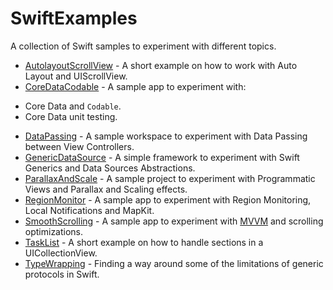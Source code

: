 # SwiftExamples

A collection of Swift samples to experiment with different topics.

* [AutolayoutScrollView](https://github.com/andrea-prearo/SwiftExamples/blob/master/AutolayoutScrollView) - A short example on how to work with Auto Layout and UIScrollView.
* [CoreDataCodable](https://github.com/andrea-prearo/SwiftExamples/blob/master/CoreDataCodable) - A sample app to experiment with:
- Core Data and `Codable`.
- Core Data unit testing.
* [DataPassing](https://github.com/andrea-prearo/SwiftExamples/blob/master/DataPassing) - A sample workspace to experiment with Data Passing between View Controllers.
* [GenericDataSource](https://github.com/andrea-prearo/GenericDataSource) - A simple framework to experiment with Swift Generics and Data Sources Abstractions.
* [ParallaxAndScale](https://github.com/andrea-prearo/SwiftExamples/blob/master/ParallaxAndScale) - A sample project to experiment with Programmatic Views and Parallax and Scaling effects.
* [RegionMonitor](https://github.com/andrea-prearo/SwiftExamples/blob/master/RegionMonitor) - A sample app to experiment with Region Monitoring, Local Notifications and MapKit.
* [SmoothScrolling](https://github.com/andrea-prearo/SwiftExamples/blob/master/SmoothScrolling) - A sample app to experiment with [MVVM](https://www.objc.io/issues/13-architecture/mvvm/) and scrolling optimizations.
* [TaskList](https://github.com/andrea-prearo/SwiftExamples/blob/master/TaskList) - A short example on how to handle sections in a UICollectionView.
* [TypeWrapping](https://github.com/andrea-prearo/SwiftExamples/tree/master/GenericProtocols/TypeWrapping) - Finding a way around some of the limitations of generic protocols in Swift.
